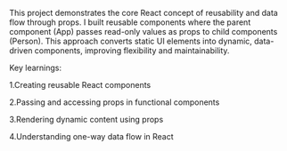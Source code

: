 
This project demonstrates the core React concept of reusability and data flow through props.
I built reusable components where the parent component (App) passes read-only values as props to child components (Person). This approach converts static UI elements into dynamic, data-driven components, improving flexibility and maintainability.

Key learnings:

1.Creating reusable React components 

2.Passing and accessing props in functional components

3.Rendering dynamic content using props

4.Understanding one-way data flow in React

